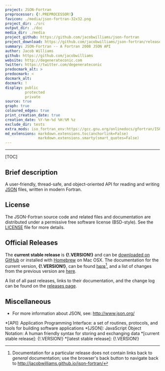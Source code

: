 ```yaml
---
project: JSON-Fortran
preprocessor: {!.PREPROCESSOR!}
favicon: ./media/json-fortran-32x32.png
project_dir: ./src
output_dir: ./doc
media_dir: ./media
project_github: https://github.com/jacobwilliams/json-fortran
project_download: https://github.com/jacobwilliams/json-fortran/releases/latest
summary: JSON-Fortran -- A Fortran 2008 JSON API
author: Jacob Williams
github: https://github.com/jacobwilliams
website: http://degenerateconic.com
twitter: https://twitter.com/degenerateconic
predocmark_alt: >
predocmark: <
docmark_alt:
docmark: !
display: public
         protected
         private
source: true
graph: true
coloured_edges: true
print_creation_date: true
creation_date: %Y-%m-%d %H:%M %z
exclude_dir: tests
extra_mods: iso_fortran_env:https://gcc.gnu.org/onlinedocs/gfortran/ISO_005fFORTRAN_005fENV.html
md_extensions: markdown.extensions.toc(anchorlink=False)
               markdown.extensions.smarty(smart_quotes=False)
---
```


--------------------

[TOC]

Brief description
-----------------

A user-friendly, thread-safe, and object-oriented API for reading and writing [JSON](http://json.org) files, written in modern Fortran.

License
-------

The JSON-Fortran source code and related files and documentation are
distributed under a permissive free software license (BSD-style).  See
the
[LICENSE](http://jacobwilliams.github.io/json-fortran/page/development-resources/LICENSE.html)
file for more details.

Official Releases
-----------------

The **current stable release** is **{!.VERSION!}** and can be [downloaded
on GitHub](https://github.com/jacobwilliams/json-fortran/releases/latest)
or installed with [Homebrew](http://brew.sh) on Mac OSX. The
documentation for the current version, **{!.VERSION!}**, can be
found [here](http://jacobwilliams.github.io/json-fortran/{!.VERSION!}/index.html)[^1], and a
list of changes from the previous version are
[here](http://jacobwilliams.github.io/json-fortran/page/releases/index.html#change-log).

A list of all past releases, links to their documentation, and the
change log can be found on the
[releases page](http://jacobwilliams.github.io/json-fortran/page/releases/index.html).

Miscellaneous
-------------

* For more information about JSON, see: <http://www.json.org/>

*[API]: Application Programming Interface: a set of routines, protocols, and tools for building software applications
*[JSON]: JavaScript Object Notation: A human friendly syntax for storing and exchanging data
*[current stable release]: {!.VERSION!}
*[latest stable release]: {!.VERSION!}

[^1]:
    Documentation for a particular release does not contain links
    back to *general* documentation; use the browser's back button to
    navigate back to <http://jacobwilliams.github.io/json-fortran/>
